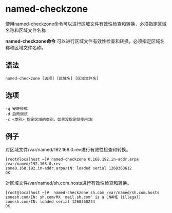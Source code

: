 # named-checkzone

使用named-checkzone命令可以进行区域文件有效性检查和转换，必须指定区域名称和区域文件名称


**named-checkzone命令** 可以进行区域文件有效性检查和转换，必须指定区域名称和区域文件名称。

##  语法

```
named-checkzone [选项] [区域名] [区域文件名]
```

##  选项

```
-q 安静模式
-d 启用调试
-c <类别> 指定区域的类别。如果没指定就使用IN
```

## 例子

对区域文件/var/named/192.168.0.rev进行有效性检查和转换。

```
[root@localhost ~]# named-checkzone 0.168.192.in-addr.arpa /var/named/192.168.0.rev
zone0.168.192.in-addr.arpa/IN: loaded serial 1268360612
OK
```

对区域文件/var/named/sh.com.hosts进行有效性检查和转换。

```
[root@localhost ~]#  named-checkzone sh.com /var/named/sh.com.hosts
zonesh.com/IN: sh.com/MX 'mail.sh.com' is a CNAME (illegal)
zonesh.com/IN: loaded serial 1268360234
OK
```



